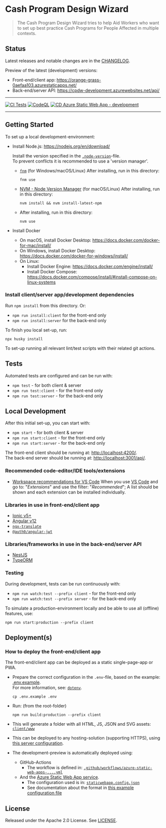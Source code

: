 # Cash Program Design Wizard

> The Cash Program Design Wizard tries to help Aid Workers who want to set up best practice Cash Programs for People Affected in multiple contexts.

## Status

Latest releases and notable changes are in the [CHANGELOG](CHANGELOG.md).

Preview of the latest (development) versions:

- Front-end/client app: <https://orange-grass-0aefaa103.azurestaticapps.net/>
- Back-end/server API: <https://cpdw-development.azurewebsites.net/api/>

---

[![CI Tests](https://github.com/rodekruis/cash-program-design-wizard/actions/workflows/tests.yml/badge.svg)](https://github.com/rodekruis/cash-program-design-wizard/actions/workflows/tests.yml)
[![CodeQL](https://github.com/rodekruis/cash-program-design-wizard/actions/workflows/codeql-analysis.yml/badge.svg)](https://github.com/rodekruis/cash-program-design-wizard/actions/workflows/codeql-analysis.yml)
[![CD Azure Static Web App - development](https://github.com/rodekruis/cash-program-design-wizard/actions/workflows/azure-static-web-apps-orange-grass-0aefaa103.yml/badge.svg)](https://github.com/rodekruis/cash-program-design-wizard/actions/workflows/azure-static-web-apps-orange-grass-0aefaa103.yml)

---

## Getting Started

To set up a local development-environment:

- Install Node.js: <https://nodejs.org/en/download/>

  Install the version specified in the [`.node-version`](.node-version)-file.  
  To prevent conflicts it is recommended to use a 'version manager'.

  - [`fnm`](https://github.com/Schniz/fnm#readme) (for Windows/macOS/Linux) After installing, run in this directory:

        fnm use

  - [NVM - Node Version Manager](http://nvm.sh/) (for macOS/Linux) After installing, run in this directory:

        nvm install && nvm install-latest-npm

  - After installing, run in this directory:

        nvm use

- Install Docker
  - On macOS, install Docker Desktop: <https://docs.docker.com/docker-for-mac/install/>
  - On Windows, install Docker Desktop: <https://docs.docker.com/docker-for-windows/install/>
  - On Linux:
    - Install Docker Engine: <https://docs.docker.com/engine/install/>
    - Install Docker Compose: <https://docs.docker.com/compose/install/#install-compose-on-linux-systems>

### Install client/server app/development dependencies

Run `npm install` from this directory. Or:

- `npm run install:client` for the front-end only
- `npm run install:server` for the back-end only

To finish you local set-up, run:

    npx husky install

To set-up running all relevant lint/test scripts with their related git actions.

## Tests

Automated tests are configured and can be run with:

- `npm test` - for both client & server
- `npm run test:client` - for the front-end only
- `npm run test:server` - for the back-end only

## Local Development

After this initial set-up, you can start with:

- `npm start` - for both client & server
- `npm run start:client` - for the front-end only
- `npm run start:server` - for the back-end only

The front-end client should be running at: <http://localhost:4200/>.  
The back-end server should be running at: <http://localhost:3001/api/>.

### Recommended code-editor/IDE tools/extensions

- [Workspace recommendations for VS Code](.vscode/extensions.json)
  When you use [VS Code](https://code.visualstudio.com/) and go to: "_Extensions_" and use the filter: "_Recommended_";
  A list should be shown and each extension can be installed individually.

### Libraries in use in front-end/client app

- [Ionic v5+](https://ionicframework.com/docs/)
- [Angular v12](https://v12.angular.io/docs/)
- [`ngx-translate`](https://github.com/ngx-translate/core#readme)
- [`@auth0/angular-jwt`](https://www.npmjs.com/package/@auth0/angular-jwt)

### Libraries/frameworks in use in the back-end/server API

- [NestJS](https://nestjs.com/)
- [TypeORM](https://typeorm.io/#/)

### Testing

During development, tests can be run continuously with:

- `npm run watch:test --prefix client` - for the front-end only
- `npm run watch:test --prefix server` - for the back-end only

To simulate a production-environment locally and be able to use all (offline) features, use:

    npm run start:production --prefix client

## Deployment(s)

### How to deploy the front-end/client app

The front-end/client app can be deployed as a static single-page-app or PWA.

- Prepare the correct configuration in the `.env`-file, based on the example: [.env.example](./.env.example).  
  For more information, see: [`dotenv`](https://www.npmjs.com/package/dotenv).

      cp .env.example .env

- Run: (from the root-folder)

      npm run build:production --prefix client

- This will generate a folder with all HTML, JS, JSON and SVG assets: [`client/www`](./client/www/)
- This can be deployed to any hosting-solution (supporting HTTPS), using [this server configuration](https://angular.io/guide/deployment#server-configuration).
- The development-preview is automatically deployed using:
  - GitHub-Actions
    - The workflow is defined in: [`.github/workflows/azure-static-web-apps-....yml`](.github/workflows/azure-static-web-apps-orange-grass-0aefaa103.yml)
  - And the [Azure Static Web App service](https://azure.microsoft.com/en-us/services/app-service/static/).
    - The configuration used is in: [`staticwebapp.config.json`](client/staticwebapp.config.json)
    - See documentation about the format in [this example configuration file](https://docs.microsoft.com/en-us/azure/static-web-apps/configuration#example-configuration-file)

## License

Released under the Apache 2.0 License. See [LICENSE](LICENSE).
